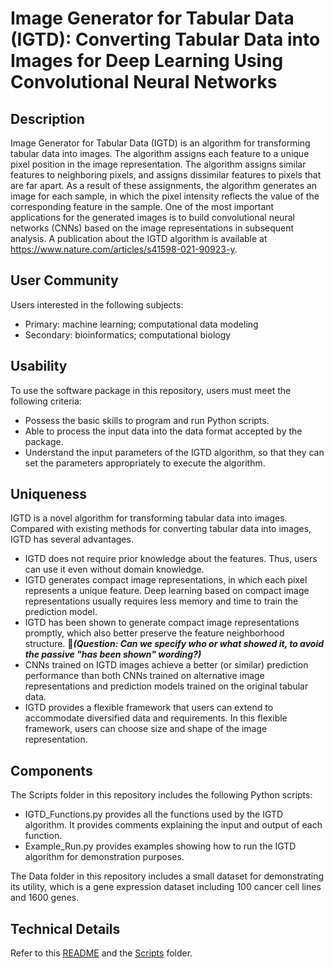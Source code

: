 # Image Generator for Tabular Data (IGTD): Converting Tabular Data into Images for Deep Learning Using Convolutional Neural Networks

## Description

Image Generator for Tabular Data (IGTD) is an algorithm for transforming tabular data into images. The algorithm assigns each feature to a unique pixel position in the image representation. The algorithm assigns similar features to neighboring pixels, and assigns dissimilar features to pixels that are far apart. As a result of these assignments, the algorithm generates an image for each sample, in which the pixel intensity reflects the value of the corresponding feature in the sample. One of the most important applications for the generated images is to build convolutional neural networks (CNNs) based on the image representations in subsequent analysis. A publication about the IGTD algorithm is available at https://www.nature.com/articles/s41598-021-90923-y.

## User Community
Users interested in the following subjects:
- Primary: machine learning; computational data modeling
- Secondary: bioinformatics; computational biology

## Usability

To use the software package in this repository,  users must meet the following criteria:
* Possess the basic skills to program and run Python scripts. 
* Able to process the input data into the data format accepted by the package. 
* Understand the input parameters of the IGTD algorithm, so that they can set the parameters appropriately to execute the algorithm.

## Uniqueness

IGTD is a novel algorithm for transforming tabular data into images. Compared with existing methods for converting tabular data into images, IGTD has several advantages. 
- IGTD does not require prior knowledge about the features. Thus, users can use it even without domain knowledge. 
- IGTD generates compact image representations, in which each pixel represents a unique feature. Deep learning based on compact image representations usually requires less memory and time to train the prediction model.
- IGTD has been shown to generate compact image representations promptly, which also better preserve the feature neighborhood structure. 
&#x1F534;_**(Question: Can we specify who or what showed it, to avoid the passive "has been shown" wording?)**_
- CNNs trained on IGTD images achieve a better (or similar) prediction performance than both CNNs trained on alternative image representations and prediction models trained on the original tabular data. 
- IGTD provides a flexible framework that users can extend to accommodate diversified data and requirements. In this flexible framework, users can choose size and shape of the image representation.  

## Components

The Scripts folder in this repository includes the following Python scripts: 
* IGTD_Functions.py provides all the functions used by the IGTD algorithm. It provides comments explaining the input and output of each function.
* Example_Run.py provides examples showing how to run the IGTD algorithm for demonstration purposes.

The Data folder in this repository includes a small dataset for demonstrating its utility, which is a gene expression dataset including 100 cancer cell lines and 1600 genes. 

## Technical Details

Refer to this [README](./Scripts/README.md) and the [Scripts](./Scripts) folder.
